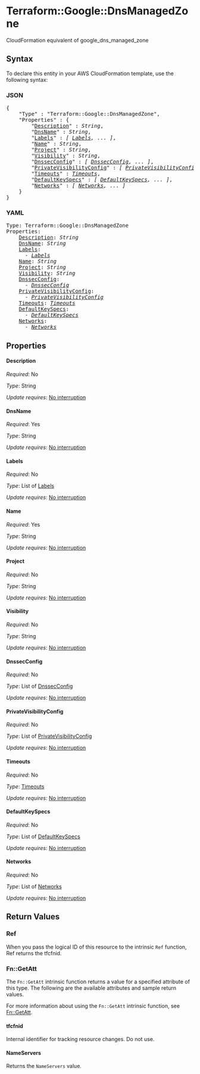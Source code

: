 # Terraform::Google::DnsManagedZone

CloudFormation equivalent of google_dns_managed_zone

## Syntax

To declare this entity in your AWS CloudFormation template, use the following syntax:

### JSON

<pre>
{
    "Type" : "Terraform::Google::DnsManagedZone",
    "Properties" : {
        "<a href="#description" title="Description">Description</a>" : <i>String</i>,
        "<a href="#dnsname" title="DnsName">DnsName</a>" : <i>String</i>,
        "<a href="#labels" title="Labels">Labels</a>" : <i>[ <a href="labels.md">Labels</a>, ... ]</i>,
        "<a href="#name" title="Name">Name</a>" : <i>String</i>,
        "<a href="#project" title="Project">Project</a>" : <i>String</i>,
        "<a href="#visibility" title="Visibility">Visibility</a>" : <i>String</i>,
        "<a href="#dnssecconfig" title="DnssecConfig">DnssecConfig</a>" : <i>[ <a href="dnssecconfig.md">DnssecConfig</a>, ... ]</i>,
        "<a href="#privatevisibilityconfig" title="PrivateVisibilityConfig">PrivateVisibilityConfig</a>" : <i>[ <a href="privatevisibilityconfig.md">PrivateVisibilityConfig</a>, ... ]</i>,
        "<a href="#timeouts" title="Timeouts">Timeouts</a>" : <i><a href="timeouts.md">Timeouts</a></i>,
        "<a href="#defaultkeyspecs" title="DefaultKeySpecs">DefaultKeySpecs</a>" : <i>[ <a href="defaultkeyspecs.md">DefaultKeySpecs</a>, ... ]</i>,
        "<a href="#networks" title="Networks">Networks</a>" : <i>[ <a href="networks.md">Networks</a>, ... ]</i>
    }
}
</pre>

### YAML

<pre>
Type: Terraform::Google::DnsManagedZone
Properties:
    <a href="#description" title="Description">Description</a>: <i>String</i>
    <a href="#dnsname" title="DnsName">DnsName</a>: <i>String</i>
    <a href="#labels" title="Labels">Labels</a>: <i>
      - <a href="labels.md">Labels</a></i>
    <a href="#name" title="Name">Name</a>: <i>String</i>
    <a href="#project" title="Project">Project</a>: <i>String</i>
    <a href="#visibility" title="Visibility">Visibility</a>: <i>String</i>
    <a href="#dnssecconfig" title="DnssecConfig">DnssecConfig</a>: <i>
      - <a href="dnssecconfig.md">DnssecConfig</a></i>
    <a href="#privatevisibilityconfig" title="PrivateVisibilityConfig">PrivateVisibilityConfig</a>: <i>
      - <a href="privatevisibilityconfig.md">PrivateVisibilityConfig</a></i>
    <a href="#timeouts" title="Timeouts">Timeouts</a>: <i><a href="timeouts.md">Timeouts</a></i>
    <a href="#defaultkeyspecs" title="DefaultKeySpecs">DefaultKeySpecs</a>: <i>
      - <a href="defaultkeyspecs.md">DefaultKeySpecs</a></i>
    <a href="#networks" title="Networks">Networks</a>: <i>
      - <a href="networks.md">Networks</a></i>
</pre>

## Properties

#### Description

_Required_: No

_Type_: String

_Update requires_: [No interruption](https://docs.aws.amazon.com/AWSCloudFormation/latest/UserGuide/using-cfn-updating-stacks-update-behaviors.html#update-no-interrupt)

#### DnsName

_Required_: Yes

_Type_: String

_Update requires_: [No interruption](https://docs.aws.amazon.com/AWSCloudFormation/latest/UserGuide/using-cfn-updating-stacks-update-behaviors.html#update-no-interrupt)

#### Labels

_Required_: No

_Type_: List of <a href="labels.md">Labels</a>

_Update requires_: [No interruption](https://docs.aws.amazon.com/AWSCloudFormation/latest/UserGuide/using-cfn-updating-stacks-update-behaviors.html#update-no-interrupt)

#### Name

_Required_: Yes

_Type_: String

_Update requires_: [No interruption](https://docs.aws.amazon.com/AWSCloudFormation/latest/UserGuide/using-cfn-updating-stacks-update-behaviors.html#update-no-interrupt)

#### Project

_Required_: No

_Type_: String

_Update requires_: [No interruption](https://docs.aws.amazon.com/AWSCloudFormation/latest/UserGuide/using-cfn-updating-stacks-update-behaviors.html#update-no-interrupt)

#### Visibility

_Required_: No

_Type_: String

_Update requires_: [No interruption](https://docs.aws.amazon.com/AWSCloudFormation/latest/UserGuide/using-cfn-updating-stacks-update-behaviors.html#update-no-interrupt)

#### DnssecConfig

_Required_: No

_Type_: List of <a href="dnssecconfig.md">DnssecConfig</a>

_Update requires_: [No interruption](https://docs.aws.amazon.com/AWSCloudFormation/latest/UserGuide/using-cfn-updating-stacks-update-behaviors.html#update-no-interrupt)

#### PrivateVisibilityConfig

_Required_: No

_Type_: List of <a href="privatevisibilityconfig.md">PrivateVisibilityConfig</a>

_Update requires_: [No interruption](https://docs.aws.amazon.com/AWSCloudFormation/latest/UserGuide/using-cfn-updating-stacks-update-behaviors.html#update-no-interrupt)

#### Timeouts

_Required_: No

_Type_: <a href="timeouts.md">Timeouts</a>

_Update requires_: [No interruption](https://docs.aws.amazon.com/AWSCloudFormation/latest/UserGuide/using-cfn-updating-stacks-update-behaviors.html#update-no-interrupt)

#### DefaultKeySpecs

_Required_: No

_Type_: List of <a href="defaultkeyspecs.md">DefaultKeySpecs</a>

_Update requires_: [No interruption](https://docs.aws.amazon.com/AWSCloudFormation/latest/UserGuide/using-cfn-updating-stacks-update-behaviors.html#update-no-interrupt)

#### Networks

_Required_: No

_Type_: List of <a href="networks.md">Networks</a>

_Update requires_: [No interruption](https://docs.aws.amazon.com/AWSCloudFormation/latest/UserGuide/using-cfn-updating-stacks-update-behaviors.html#update-no-interrupt)

## Return Values

### Ref

When you pass the logical ID of this resource to the intrinsic `Ref` function, Ref returns the tfcfnid.

### Fn::GetAtt

The `Fn::GetAtt` intrinsic function returns a value for a specified attribute of this type. The following are the available attributes and sample return values.

For more information about using the `Fn::GetAtt` intrinsic function, see [Fn::GetAtt](https://docs.aws.amazon.com/AWSCloudFormation/latest/UserGuide/intrinsic-function-reference-getatt.html).

#### tfcfnid

Internal identifier for tracking resource changes. Do not use.

#### NameServers

Returns the <code>NameServers</code> value.

